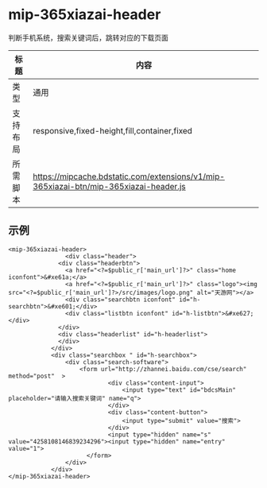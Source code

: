 ﻿
# mip-365xiazai-header

判断手机系统，搜索关键词后，跳转对应的下载页面

标题|内容
----|----
类型|通用
支持布局|responsive,fixed-height,fill,container,fixed
所需脚本|https://mipcache.bdstatic.com/extensions/v1/mip-365xiazai-btn/mip-365xiazai-header.js


## 示例

```
<mip-365xiazai-header>
				<div class="header">
		      <div class="headerbtn">
		        <a href="<?=$public_r['main_url']?>" class="home iconfont">&#xe61a;</a>
		        <a href="<?=$public_r['main_url']?>" class="logo"><img src="<?=$public_r['main_url']?>/src/images/logo.png" alt="天游网"></a>
		        <div class="searchbtn iconfont" id="h-searchbtn">&#xe601;</div>
		        <div class="listbtn iconfont" id="h-listbtn">&#xe627;</div>
		      </div>
		      <div class="headerlist" id="h-headerlist">
		      </div>
		    </div>
		    <div class="searchbox " id="h-searchbox">
		        <div class="search-software">
		            <form url="http://zhannei.baidu.com/cse/search" method="post"  >
		                    <div class="content-input">
		                        <input type="text" id="bdcsMain" placeholder="请输入搜索关键词" name="q">
		                    </div>
		                    <div class="content-button">
		                        <input type="submit" value="搜索">
		                    </div>
		                    <input type="hidden" name="s" value="4258108146839234296"><input type="hidden" name="entry" value="1">
		              </form>
		        </div>
		    </div>
</mip-365xiazai-header>
